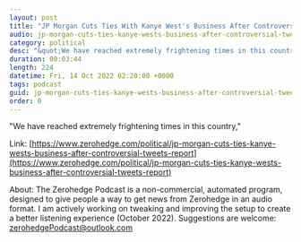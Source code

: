 ```yaml
---
layout: post
title: "JP Morgan Cuts Ties With Kanye West's Business After Controversial Tweets: Report"
audio: jp-morgan-cuts-ties-kanye-wests-business-after-controversial-tweets-report-0
category: political
desc: "&quot;We have reached extremely frightening times in this country,&quot;"
duration: 00:03:44
length: 224
datetime: Fri, 14 Oct 2022 02:20:00 +0000
tags: podcast
guid: jp-morgan-cuts-ties-kanye-wests-business-after-controversial-tweets-report-0
order: 0
---
```

&quot;We have reached extremely frightening times in this country,&quot;

Link: [https://www.zerohedge.com/political/jp-morgan-cuts-ties-kanye-wests-business-after-controversial-tweets-report](https://www.zerohedge.com/political/jp-morgan-cuts-ties-kanye-wests-business-after-controversial-tweets-report)

About: The Zerohedge Podcast is a non-commercial, automated program, designed to give people a way to get news from Zerohedge in an audio format.  I am actively working on tweaking and improving the setup to create a better listening experience (October 2022).  Suggestions are welcome: [zerohedgePodcast@outlook.com](mailto:zerohedgePodcast@outlook.com)